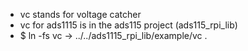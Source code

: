 * vc stands for voltage catcher
* vc for ads1115 is in the ads115 project (ads115_rpi_lib)
* $ ln -fs vc -> ../../ads1115_rpi_lib/example/vc .
